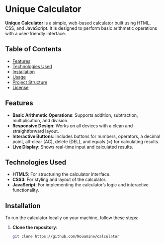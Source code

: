 # Unique Calculator

**Unique Calculator** is a simple, web-based calculator built using HTML, CSS, and JavaScript. It is designed to perform basic arithmetic operations with a user-friendly interface.

## Table of Contents

- [Features](#features)
- [Technologies Used](#technologies-used)
- [Installation](#installation)
- [Usage](#usage)
- [Project Structure](#project-structure)
- [License](#license)

## Features

- **Basic Arithmetic Operations**: Supports addition, subtraction, multiplication, and division.
- **Responsive Design**: Works on all devices with a clean and straightforward layout.
- **Interactive Buttons**: Includes buttons for numbers, operators, a decimal point, all-clear (AC), delete (DEL), and equals (=) for calculating results.
- **Live Display**: Shows real-time input and calculated results.

## Technologies Used

- **HTML5**: For structuring the calculator interface.
- **CSS3**: For styling and layout of the calculator.
- **JavaScript**: For implementing the calculator’s logic and interactive functionality.

## Installation

To run the calculator locally on your machine, follow these steps:

1. **Clone the repository**:

   ```bash
   git clone https://github.com/Nouamine/calculator
